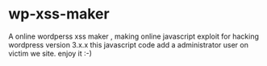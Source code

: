 # wp-xss-maker
A online wordperss xss maker ,
 making online javascript exploit for hacking wordpress version 3.x.x this javascript code add a administrator user on victim we site. enjoy it :-) 
